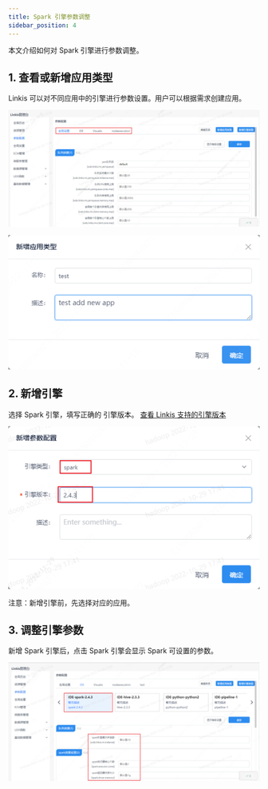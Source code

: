 ```yaml
---
title: Spark 引擎参数调整
sidebar_position: 4
---
```


本文介绍如何对 Spark 引擎进行参数调整。

## 1. 查看或新增应用类型

Linkis 可以对不同应用中的引擎进行参数设置。用户可以根据需求创建应用。

![](../images/list-app.png)

![](../images/add-app.png)


## 2. 新增引擎
选择 Spark 引擎，填写正确的 引擎版本。
[查看 Linkis 支持的引擎版本](../../engine-usage/overview.md)

![](../images/add-spark-engine.png)

注意：新增引擎前，先选择对应的应用。


## 3. 调整引擎参数

新增 Spark 引擎后，点击 Spark 引擎会显示 Spark 可设置的参数。

![](../images/set-spark-param.png)

